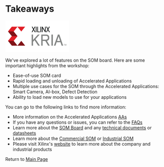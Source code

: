 # Takeaways
<img src="/images/xilinx-kria-color-cmyk-logo.jpg" width = 200 height = 100>

We've explored a lot of features on the SOM board. Here are some important highlights from the workshop:

 - Ease-of-use SOM card
 - Rapid loading and unloading of Accelerated Applications
 - Multiple use cases for the SOM through the Accelerated Applications: Smart Camera, AI-box, Defect Detection
 - Ability to load new models to use for your applications
 
You can go to the following links to find more information:

 - More information on the Accelerated Applications [AAs](https://github.com/Xilinx/Xilinx_KV260_Workshop/blob/main/Accelerated%20Applications.md)
 - If you have any questions or issues, you can refer to the [FAQs](https://github.com/Xilinx/Xilinx_KV260_Workshop/blob/main/FAQ.md)
 - Learn more about the [SOM Board](https://www.xilinx.com/products/som/kria.html) and any [technical documents](https://www.xilinx.com/products/som/kria/kv260-vision-starter-kit.html#documentation) or [datasheets](https://www.xilinx.com/support/documentation/data_sheets/ds986-kv260-starter-kit.pdf)
 - Learn more about the [Commercial SOM](https://www.xilinx.com/products/som/kria/k26c-commercial.html) or [Industrial SOM](https://www.xilinx.com/products/som/kria/k26i-industrial.html)
 - Please visit Xilinx's [website](https://www.xilinx.com/about/company-overview.html) to learn more about the company and industrial products
 
Return to [Main Page](https://github.com/Xilinx/Xilinx_KV260_Workshop)
